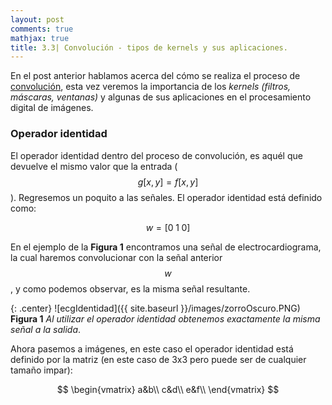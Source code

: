 ```yaml
---
layout: post
comments: true
mathjax: true
title: 3.3| Convolución - tipos de kernels y sus aplicaciones.
--- 
```


En el post anterior hablamos acerca del cómo se realiza el proceso de [convolución](https://bryanmed.github.io/conv2d/), esta vez veremos la importancia de los _kernels (filtros, máscaras, ventanas)_ y algunas de sus aplicaciones en el procesamiento digital de imágenes.

### Operador identidad

El operador identidad dentro del proceso de convolución, es aquél que devuelve el mismo valor que la entrada ($$g[x, y] = f[x, y]$$). Regresemos un poquito a las señales. El operador identidad está definido como:

$$w = [0 \; 1 \; 0 ]$$

En el ejemplo de la __Figura 1__ encontramos una señal de electrocardiograma, la cual haremos convolucionar con la señal anterior $$w$$, y como podemos observar, es la misma señal resultante.

{: .center} 
![ecgIdentidad]({{ site.baseurl }}/images/zorroOscuro.PNG)
__Figura 1__ _Al utilizar el operador identidad obtenemos exactamente la misma señal a la salida_.

Ahora pasemos a imágenes, en este caso el operador identidad está definido por la matriz (en este caso de 3x3 pero puede ser de cualquier tamaño impar):

$$
\begin{vmatrix}
a&b\\
c&d\\
e&f\\
\end{vmatrix}
$$






